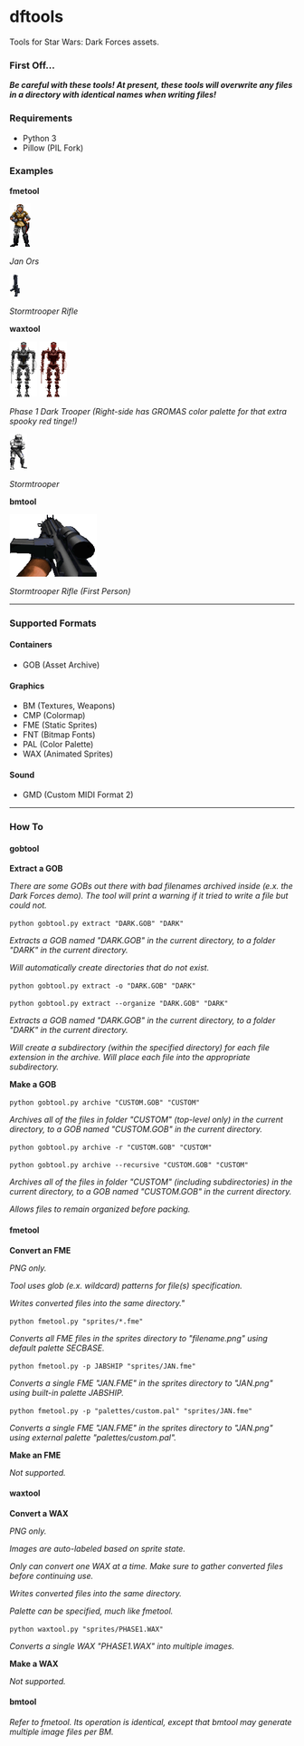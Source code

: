 # dftools
Tools for Star Wars: Dark Forces assets.

### First Off...
***Be careful with these tools! At present, these tools will overwrite any files in a directory with identical names when writing files!***

### Requirements
* Python 3
* Pillow (PIL Fork)

### Examples

**fmetool**

![Jan Ors](examples/jan.png "Jan Ors")

*Jan Ors*

![Stormtrooper Rifle](examples/ist-gunu.png "Stormtrooper Rifle")

*Stormtrooper Rifle*

**waxtool**

![Phase 1 Dark Trooper](examples/phase1.png "Phase 1 Dark Trooper")
![Phase 1 Dark Trooper (GROMAS)](examples/phase1-gromas.png "Phase 1 Dark Trooper (GROMAS)")

*Phase 1 Dark Trooper (Right-side has GROMAS color palette for that extra spooky red tinge!)*

![Stormtrooper](examples/stormfin.png "Stormtrooper")

*Stormtrooper*

**bmtool**

![Stormtrooper Rifle (First Person)](examples/rifle1.png "Stormtrooper Rifle (First Person)")

*Stormtrooper Rifle (First Person)*

***

### Supported Formats

#### Containers
* GOB (Asset Archive)

#### Graphics
* BM (Textures, Weapons)
* CMP (Colormap)
* FME (Static Sprites)
* FNT (Bitmap Fonts)
* PAL (Color Palette)
* WAX (Animated Sprites)

#### Sound
* GMD (Custom MIDI Format 2)

***

### How To

#### gobtool
**Extract a GOB**

*There are some GOBs out there with bad filenames archived inside (e.x. the Dark Forces demo). The tool will print a warning if it tried to write a file but could not.*

`python gobtool.py extract "DARK.GOB" "DARK"`

*Extracts a GOB named "DARK.GOB" in the current directory, to a folder "DARK" in the current directory.*

*Will automatically create directories that do not exist.*

`python gobtool.py extract -o "DARK.GOB" "DARK"`

`python gobtool.py extract --organize "DARK.GOB" "DARK"`


*Extracts a GOB named "DARK.GOB" in the current directory, to a folder "DARK" in the current directory.*

*Will create a subdirectory (within the specified directory) for each file extension in the archive. Will place each file into the appropriate subdirectory.*

**Make a GOB**

`python gobtool.py archive "CUSTOM.GOB" "CUSTOM"`

*Archives all of the files in folder "CUSTOM" (top-level only) in the current directory, to a GOB named "CUSTOM.GOB" in the current directory.*

`python gobtool.py archive -r "CUSTOM.GOB" "CUSTOM"`

`python gobtool.py archive --recursive "CUSTOM.GOB" "CUSTOM"`

*Archives all of the files in folder "CUSTOM" (including subdirectories) in the current directory, to a GOB named "CUSTOM.GOB" in the current directory.*

*Allows files to remain organized before packing.*

#### fmetool
**Convert an FME**

*PNG only.*

*Tool uses glob (e.x. wildcard) patterns for file(s) specification.*

*Writes converted files into the same directory."*

`python fmetool.py "sprites/*.fme"`

*Converts all FME files in the sprites directory to "filename.png" using default palette SECBASE.*

`python fmetool.py -p JABSHIP "sprites/JAN.fme"`

*Converts a single FME "JAN.FME" in the sprites directory to "JAN.png" using built-in palette JABSHIP.*

`python fmetool.py -p "palettes/custom.pal" "sprites/JAN.fme"`

*Converts a single FME "JAN.FME" in the sprites directory to "JAN.png" using external palette "palettes/custom.pal".*

**Make an FME**

*Not supported.*

#### waxtool
**Convert a WAX**

*PNG only.*

*Images are auto-labeled based on sprite state.*

*Only can convert one WAX at a time. Make sure to gather converted files before continuing use.*

*Writes converted files into the same directory.*

*Palette can be specified, much like fmetool.*

`python waxtool.py "sprites/PHASE1.WAX"`

*Converts a single WAX "PHASE1.WAX" into multiple images.*


**Make a WAX**

*Not supported.*

#### bmtool

*Refer to fmetool. Its operation is identical, except that bmtool may generate multiple image files per BM.*
